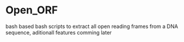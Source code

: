 # Open_ORF
bash based bash scripts to extract all open reading frames from a DNA sequence, aditionall features comming later
